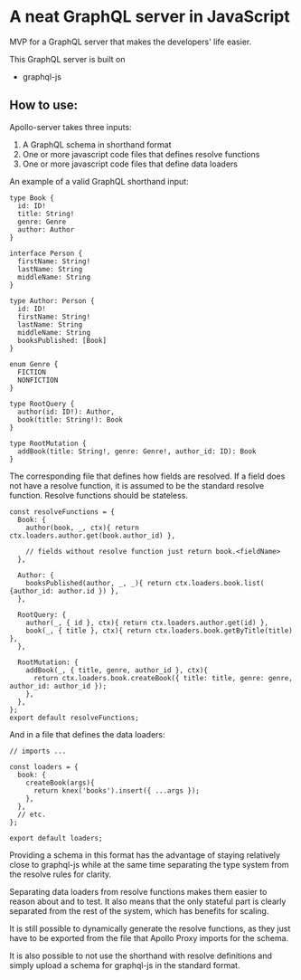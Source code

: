 # A neat GraphQL server in JavaScript

MVP for a GraphQL server that makes the developers' life easier.

This GraphQL server is built on
* graphql-js

## How to use:

Apollo-server takes three inputs:
1. A GraphQL schema in shorthand format
1. One or more javascript code files that defines resolve functions
1. One or more javascript code files that define data loaders

An example of a valid GraphQL shorthand input:
```
type Book {
  id: ID!
  title: String!
  genre: Genre
  author: Author
}

interface Person {
  firstName: String!
  lastName: String
  middleName: String
}

type Author: Person {
  id: ID!
  firstName: String!
  lastName: String
  middleName: String
  booksPublished: [Book]
}

enum Genre {
  FICTION
  NONFICTION
}

type RootQuery {
  author(id: ID!): Author,
  book(title: String!): Book
}

type RootMutation {
  addBook(title: String!, genre: Genre!, author_id: ID): Book
}
```

The corresponding file that defines how fields are resolved. If a field does not
have a resolve function, it is assumed to be the standard resolve function.
Resolve functions should be stateless.
```
const resolveFunctions = {
  Book: {
    author(book, _, ctx){ return ctx.loaders.author.get(book.author_id) },

    // fields without resolve function just return book.<fieldName>
  },

  Author: {
    booksPublished(author, _, _){ return ctx.loaders.book.list( {author_id: author.id }) },
  },

  RootQuery: {
    author(_, { id }, ctx){ return ctx.loaders.author.get(id) },
    book(_, { title }, ctx){ return ctx.loaders.book.getByTitle(title) },
  },

  RootMutation: {
    addBook(_, { title, genre, author_id }, ctx){
      return ctx.loaders.book.createBook({ title: title, genre: genre, author_id: author_id });
    },
  },
};
export default resolveFunctions;
```

And in a file that defines the data loaders:
```
// imports ...

const loaders = {
  book: {
    createBook(args){
      return knex('books').insert({ ...args });
    },
  },
  // etc.
};

export default loaders;
```


Providing a schema in this format has the advantage of staying relatively close
to graphql-js while at the same time separating the type system from the
resolve rules for clarity.

Separating data loaders from resolve functions makes them easier to reason about and to test. It
also means that the only stateful part is clearly separated from the rest of the system, which
has benefits for scaling.

It is still possible to dynamically generate the resolve functions, as they just
have to be exported from the file that Apollo Proxy imports for the schema.


It is also possible to not use the shorthand with resolve definitions and simply
upload a schema for graphql-js in the standard format.
